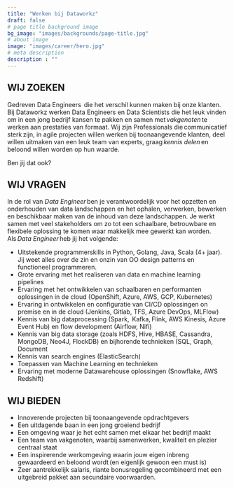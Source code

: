 ```yaml
---
title: "Werken bij Dataworkz"
draft: false
# page title background image
bg_image: "images/backgrounds/page-title.jpg"
# about image
image: "images/career/hero.jpg"
# meta description
description : ""
---
```


## WIJ ZOEKEN

Gedreven Data Engineers  die het verschil kunnen maken bij onze klanten. Bij Dataworkz werken Data Engineers en Data Scientists die het leuk vinden om in een jong bedrijf kansen te pakken en samen met *vakgenoten* te werken aan prestaties van formaat. Wij zijn Professionals die communicatief sterk zijn, in agile projecten willen werken bij toonaangevende klanten, deel willen uitmaken van een leuk team van experts, graag *kennis delen* en beloond willen worden op hun waarde.

Ben jij dat ook?

## WIJ VRAGEN

In de rol van *Data Engineer* ben je verantwoordelijk voor het opzetten en onderhouden van data landschappen en het ophalen, verwerken, bewerken en beschikbaar maken van de inhoud van deze landschappen. Je werkt samen met veel stakeholders om zo tot een schaalbare, betrouwbare en flexibele oplossing te komen waar makkelijk mee gewerkt kan worden. Als *Data Engineer* heb jij het volgende:

- Uitstekende programmerskills in Python, Golang, Java, Scala (4+ jaar). Jij weet alles over de zin en onzin van OO design patterns en functioneel programmeren.
- Grote ervaring met het realiseren van data en machine learning pipelines
- Ervaring met het ontwikkelen van schaalbaren en performanten oplossingen in de cloud (OpenShift, Azure, AWS, GCP, Kubernetes)
- Ervaring in ontwikkelen en configuratie van CI/CD oplossingen on premise en in de cloud (Jenkins, Gitlab, TFS, Azure DevOps, MLFlow)
- Kennis van big dataprocessing (Spark,  Kafka, Flink, AWS Kinesis, Azure Event Hub) en flow development (Airflow, Nifi)
- Kennis van big data storage (zoals HDFS, Hive, HBASE, Cassandra, MongoDB, Neo4J, FlockDB) en bijhorende technieken (SQL, Graph, Document
- Kennis van search engines (ElasticSearch)
- Toepassen van Machine Learning en technieken
- Ervaring met moderne Datawarehouse oplossingen (Snowflake, AWS Redshift)

## WIJ BIEDEN

- Innoverende projecten bij toonaangevende opdrachtgevers  
- Een uitdagende baan in een jong groeiend bedrijf  
- Een omgeving waar je het echt samen met elkaar het bedrijf maakt
- Een team van vakgenoten, waarbij samenwerken, kwaliteit en plezier centraal staat
- Een inspirerende werkomgeving waarin jouw eigen inbreng gewaardeerd en beloond wordt (en eigenlijk gewoon een must is)
- Zeer aantrekkelijk salaris, riante bonusregeling gecombineerd met een uitgebreid pakket aan secundaire voorwaarden.
